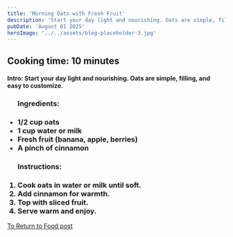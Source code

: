 ```yaml
---
title: 'Morning Oats with Fresh Fruit'
description: 'Start your day light and nourishing. Oats are simple, filling, and easy to customize'
pubDate: 'August 01 2025'
heroImage: '../../assets/blog-placeholder-3.jpg'
---
```

<h2>Cooking time: 10 minutes</h2>

<h4>Intro:
Start your day light and nourishing. Oats are simple, filling, and easy to customize.</h4>
<ul>
<h3>Ingredients:<h3>
<li>1/2 cup oats</li>
<li>1 cup water or milk</li>
<li>Fresh fruit (banana, apple, berries)</li>
<li>A pinch of cinnamon</li>
</ul>
<ol>
<h3>Instructions:<h3>
<li>Cook oats in water or milk until soft.</li>
<li>Add cinnamon for warmth.</li>
<li>Top with sliced fruit.</li>
<li>Serve warm and enjoy.</li>
</ol>

<a href="/blog" > To Return to  Food post</a>